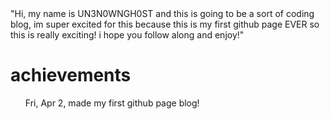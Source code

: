 <!DOCTYPE html>
<html>
  <head>
    <title>My Website</title>
    <style></style>
  </head>
  <body>
  <div class="content">
      "Hi, my name is UN3N0WNGH0ST and this is going to be a sort of coding blog, im super excited for this because this is my first github page EVER so this is really exciting! i hope you follow along and enjoy!"
    </div>
    <div class="footer"></div>
  </body>
</html>



# achievements 

<ul> Fri, Apr 2, made my first github page blog! <ul>
